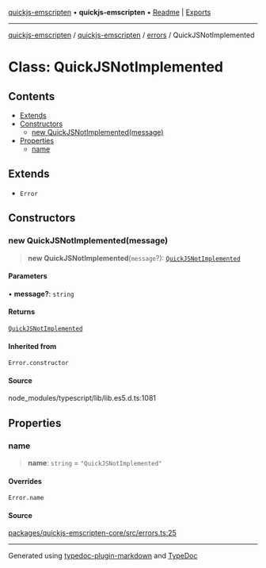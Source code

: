 [quickjs-emscripten](../../../../packages.md) • **quickjs-emscripten** • [Readme](../../../README.md) \| [Exports](../../../exports.md)

***

[quickjs-emscripten](../../../../packages.md) / [quickjs-emscripten](../../../exports.md) / [errors](../README.md) / QuickJSNotImplemented

# Class: QuickJSNotImplemented

## Contents

- [Extends](QuickJSNotImplemented.md#extends)
- [Constructors](QuickJSNotImplemented.md#constructors)
  - [new QuickJSNotImplemented(message)](QuickJSNotImplemented.md#new-quickjsnotimplementedmessage)
- [Properties](QuickJSNotImplemented.md#properties)
  - [name](QuickJSNotImplemented.md#name)

## Extends

- `Error`

## Constructors

### new QuickJSNotImplemented(message)

> **new QuickJSNotImplemented**(`message`?): [`QuickJSNotImplemented`](QuickJSNotImplemented.md)

#### Parameters

• **message?**: `string`

#### Returns

[`QuickJSNotImplemented`](QuickJSNotImplemented.md)

#### Inherited from

`Error.constructor`

#### Source

node\_modules/typescript/lib/lib.es5.d.ts:1081

## Properties

### name

> **name**: `string` = `"QuickJSNotImplemented"`

#### Overrides

`Error.name`

#### Source

[packages/quickjs-emscripten-core/src/errors.ts:25](https://github.com/justjake/quickjs-emscripten/blob/main/packages/quickjs-emscripten-core/src/errors.ts#L25)

***

Generated using [typedoc-plugin-markdown](https://www.npmjs.com/package/typedoc-plugin-markdown) and [TypeDoc](https://typedoc.org/)
